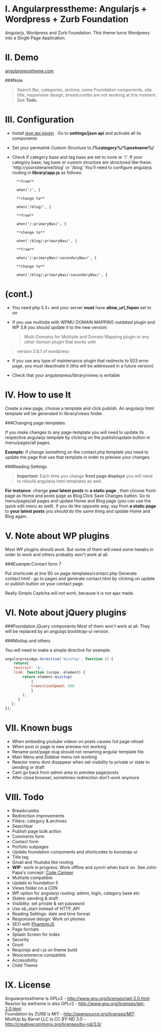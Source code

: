 I. Angularpresstheme: Angularjs + Wordpress + Zurb Foundation
=============================================================

Angularjs, Wordpress and Zurb Foundation. This theme turns Wordpress into a Single Page Application.

II. Demo
========

[angularpresstheme.com](http://angularpresstheme.com/)

###Note

>Search Bar, categories, archive, some Foundation components, site title, responsive design,
>breadcrumbs are not working at this moment. See **Todo**.


III. Configuration
==================

* Install [json api plugin](http://wordpress.org/plugins/json-api/) . Go to **settings/json
api** and activate all its components
* Set your permalink Custom Structure  to **/%category%/%postname%/**
* Check if category base and tag base are set to none or '/'. If your category base,
tag base or custom structure are structured like these:
        'http://yoursitename/blog' or '/blog'
   You'll need to configure angularjs routing in **library/app.js** as follows:

		**from**

		when('/', {

		**change to**

		when('/blog/', {

		**from**

		when('/:primaryNav/', {

		**change to**

		when('/blog/:primaryNav/', {

		**from**

		when('/:primaryNav/:secondaryNav/', {

		**change to**

		when('/blog/:primaryNav/:secondaryNav/', {



(cont.)
=========================
* You need php 5.3+ and your server **must** have **allow_url_fopen** set to on

* If you use multisite with WPMU DOMAIN MAPPING outdated plugin and WP 3.8 you should update it
 to the new version:

	>Multi-Domains for Multisite and Domain Mapping plugin or any other domain plugin that works with
> version 3.8.1 of wordpress

* If you use any type of maintenance plugin that redirects to 503 error page, you must deactivate it (this will be addressed in a future version)

* Check that your  angularpress/library/views is writable

IV. How to use It
================

Create a new page, choose a template and click publish. An angularjs html template will be
generated in library/views folder.

###Changing page-templates

If you make changes to any page-template you will need to update its respective angularjs
template by clicking on the publish/update button in menu/pages/all pages.

**Example:** if change something on the contact.php template you need to update the page that use
that template in order to preview your changes.

###Reading Settings

>**Important**: Each time you change **front page displays** you will need to rebuild angularjs
>html templates as well.

**For instance**: change  **your latest posts** to **a static page** ,
then choose front-page as Home and posts page as Blog.Click Save Changes button. Go to
menu/pages/all pages and update Home and Blog page (you can use the quick edit menu as well).
If you do the opposite way, say from **a static page** to **your latest posts** you should do
the same thing and update Home and Blog again.


V. Note about WP plugins
=========================

Most WP plugins should work. But some of them will need some tweaks in order to work and others
probably won't work at all.

###Example:Contact form 7

Put shortcode at line 90 on page-templates/contact.php
Generate contact.html : go to pages and generate contact.html by clicking on update or publish
button on your contact page.

Really Simple Captcha will not work, because it is not ajax made.

VI. Note about jQuery plugins
==============================

###Foundation jQuery components
 Most of them won't work at all. They will be replaced by an angulajs bootstrap-ui version.

###Mixitup and others

 You will need to make a simple directive for example:

```javascript
angularpressApp.directive('mixitup', function () {
	return{
	restrict: 'A',
	link: function (scope, element) {
		return element.mixitup(
			{
			transitionSpeed: 600
			}
		);
	  }
   };
});
```



VII. Known bugs
================

* When embeding youtube videon on posts causes full page reload
* When post or page is new preview not working
* Rename post/page slug should not renaming angular template file
* Main Menu and Sidebar menu not working
* Reactor menu dont disappear when set visibility to private or state to pending or draft
* Cant go back from admin area to preview page/posts
* After close browser, sometimes redirection don't work anymore


VIII. Todo
==========

* Breadcrumbs
* Redirection improvements
* Filters: category & archives
* Searchbar
* Publish page bulk action
* Comments form
* Contact form
* Porfolio subpages
* Update foundation components and shortcodes to boostrap-ui
* Title tag
* Gmail and Youtube like routing
* **WIP**- work in progress. Work offline and synch when back on. See John Papa's concept: [Code Camper](http://cc-ng-z.azurewebsites.net/#/sessions)
* Multisite compatible
* Update to foundation 5
* Views folder on a CDN
* WP option for angularjs routing: admin, login, category base etc
* States: pending & draft
* Visibility: set private & set password
* Use ob_start instead of HTTP_API
* Reading Settings: date and time format
* Responsive design: Work on phones
* SEO with [PhantomJS](http://www.yearofmoo.com/2012/11/angularjs-and-seo.html)
* Page formats
* Splash Screen for index
* Security
* Grunt
* Requirejs and r.js on theme build
* Woocommerce compatible
* Accessibility
* Child Theme


IX. License
===========

Angularpresstheme is GPLv2  - http://www.gnu.org/licenses/gpl-2.0.html<br/>
Reactor by awtheme is also GPLv2  - http://www.gnu.org/licenses/gpl-2.0.html<br/>
Foundation by ZURB is MIT - http://opensource.org/licenses/MIT<br/>
MixItUp by Barrel LLC is CC BY-ND 3.0 - http://creativecommons.org/licenses/by-nd/3.0/<br/>



